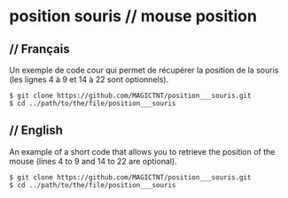 # position souris // mouse position

## // Français

Un exemple de code cour qui permet de récupérer la position de la souris (les lignes 4 à 9 et 14 à 22 sont optionnels).


```git
$ git clone https://github.com/MAGICTNT/position___souris.git
$ cd ../path/to/the/file/position___souris
```

## // English

An example of a short code that allows you to retrieve the position of the mouse (lines 4 to 9 and 14 to 22 are optional).

```git
$ git clone https://github.com/MAGICTNT/position___souris.git
$ cd ../path/to/the/file/position___souris
```

